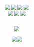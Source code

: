 
<p align="center">
<img src="https://img.shields.io/badge/Terraform-7B42BC?style=for-the-badge&logo=Terraform&logoColor=white"> 
<img src="https://img.shields.io/badge/JavaScript-F7DF1E?style=for-the-badge&logo=JavaScript&logoColor=black">
<img src="https://img.shields.io/badge/Amazon AWS-232F3E?style=for-the-badge&logo=Amazon AWS&logoColor=white">
<img src="https://img.shields.io/badge/Java-232F3E?style=for-the-badge&logo=Java&logoColor=white">
<br>
<img src="https://img.shields.io/badge/Spring-6DB33F?style=for-the-badge&logo=Spring&logoColor=white">
<img src="https://img.shields.io/badge/Kubernetes-326CE5?style=for-the-badge&logo=Kubernetes&logoColor=white">
<img src="https://img.shields.io/badge/Linux-FCC624?style=for-the-badge&logo=Linux&logoColor=white">

<br>
<br>
<div align="center">
  <img src="https://user-images.githubusercontent.com/106081707/221587175-dda1c503-3b57-453a-aef9-9db189de1b6e.png">
</div>

<br>
<div align="center">
  <img src="https://github-readme-stats.vercel.app/api?username=Park-Seaweed&show_icons=true"><img src="https://github-readme-stats.vercel.app/api/top-langs/?username=Park-Seaweed&layout=compact">
</div>
